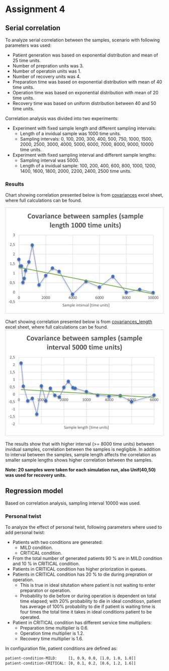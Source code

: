 # Assignment 4

## Serial correlation

To analyze serial correlation between the samples, scenario with following parameters was used:  
- Patient generation was based on exponential distribution and mean of 25 time units.
- Number of prepration units was 3.
- Number of operatoin units was 1.
- Number of recovery units was 4.
- Preparation time was based on exponential distribution with mean of 40 time units.
- Operation time was based on exponential distribution with mean of 20 time units.
- Recovery time was based on uniform distribution between 40 and 50 time units.

Correlation analysis was divided into two experiments:
- Experiment with fixed sample length and different sampling intervals:
  - Length of a invidual sample was 1000 time units.
  - Sampling intervals: 0, 100, 200, 300, 400, 500, 750, 1000, 1500, 2000, 2500, 3000, 4000, 5000, 6000, 7000, 8000, 9000, 10000 time units.
- Experiment with fixed sampling interval and different sample lengths:
  - Sampling interval was 5000.
  - Length of a invidual sample: 100, 200, 400, 600, 800, 1000, 1200, 1400, 1600, 1800, 2000, 2200, 2400, 2500 time units. 

### Results
Chart showing correlation presented below is from [covariances](covariances.xlsx) excel sheet, where full calculations can be found. 

![Correlation](./correlation_sample_interval.png)

Chart showing correlation presented below is from [covariances_length](covariances-length.xlsx) excel sheet, where full calculations can be found. 
![Correlation](./correlation_sample_length.png)

The results show that with higher interval (>= 8000 time units) between invidual samples, correlation between the samples is negligible. In addition to interval between the samples, sample length affects the correlation as smaller sample lengths shows higher correlation between the samples.

**Note: 20 samples were taken for each simulation run, also Unif(40,50) was used for recovery units.**

## Regression model

Based on correlation analysis, sampling interval 10000 was used.

### Personal twist

To analyze the effect of personal twist, following parameters where used to add personal twist:
- Patients with two conditions are generated:
  - MILD condition.
  - CRITICAL condition.
- From the total number of generated patients 90 % are in MILD condition and 10 % in CRITICAL condition.
- Patients in CRITICAL condition has higher priorization in queues.
- Patients in CRITICAL condition has 20 % to die during prepration or operation.
  - This is true in ideal situtation where patient is not waiting to enter preparaton or operation.
  - Probability to die before or during operation is dependent on total time elapsed; with 20% probability to die in ideal conditiosn, patient has average of 100% probability to die if patient is waiting time is four times the total time it takes in ideal conditions patient to be operated.
- Patient in CRITICAL condition has different service time multipliers:
  - Preparation time multiplier is 0.6.
  - Operation time multiplier is 1.2.
  - Recovery time multiplier is 1.6.
  
In configuration file, patient conditions are defined as:
```
patient-condition-MILD:     [1, 0.9, 0.0, [1.0, 1.0, 1.0]]
patient-condition-CRITICAL: [0, 0.1, 0.2, [0.6, 1.2, 1.6]]
```
